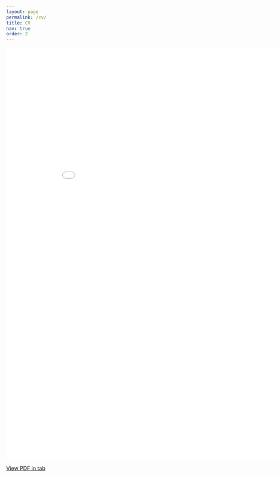 ```yaml
---
layout: page
permalink: /cv/
title: CV
nav: true
order: 2
---
```

<embed src="/assets/pdf/fk-langowski_cv.pdf" width="900" height="1100" type="application/pdf">
<br> <br>
<a href="/assets/pdf/fk-langowski_cv.pdf" target="_blank">View PDF in tab</a>